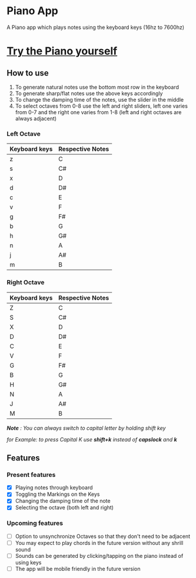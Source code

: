# Piano App

A Piano app which plays notes using the keyboard keys (16hz to 7600hz)

# [Try the Piano yourself](https://NandanGit.github.io/piano)

## How to use

1. To generate natural notes use the bottom most row in the keyboard
2. To generate sharp/flat notes use the above keys accordingly
3. To change the damping time of the notes, use the slider in the middle
4. To select octaves from 0-8 use the left and right sliders, left one varies from 0-7 and the right one varies from 1-8 (left and right octaves are always adjacent)

### Left Octave

| Keyboard keys | Respective Notes |
| ------------- | ---------------- |
| z             | C                |
| s             | C#               |
| x             | D                |
| d             | D#               |
| c             | E                |
| v             | F                |
| g             | F#               |
| b             | G                |
| h             | G#               |
| n             | A                |
| j             | A#               |
| m             | B                |

### Right Octave

| Keyboard keys | Respective Notes |
| ------------- | ---------------- |
| Z             | C                |
| S             | C#               |
| X             | D                |
| D             | D#               |
| C             | E                |
| V             | F                |
| G             | F#               |
| B             | G                |
| H             | G#               |
| N             | A                |
| J             | A#               |
| M             | B                |

_**Note** : You can always switch to capital letter by holding shift key_

_for Example: to press Capital K use **shift+k** instead of **capslock** and **k**_

## Features

### Present features

-   [x] Playing notes through keyboard
-   [x] Toggling the Markings on the Keys
-   [x] Changing the damping time of the note
-   [x] Selecting the octave (both left and right)

### Upcoming features

-   [ ] Option to unsynchronize Octaves so that they don't need to be adjacent
-   [ ] You may expect to play chords in the future version without any shrill sound
-   [ ] Sounds can be generated by clicking/tapping on the piano instead of using keys
-   [ ] The app will be mobile friendly in the future version
